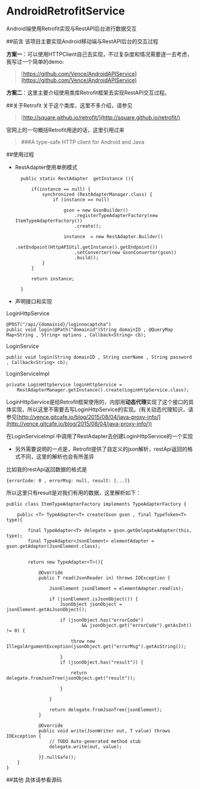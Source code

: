 # AndroidRetrofitService
Android端使用Retrofit实现与RestAPI后台进行数据交互

##前言
该项目主要实现Android移动端与RestAPI后台的交互过程

**方案一**：可以使用HTTPClient自己去实现，不过复杂度和情况需要逐一去考虑，我写过一个简单的demo:

> [https://github.com/Vence/AndroidAPIService](https://github.com/Vence/AndroidAPIService)

**方案二**：这里主要介绍使用类库Retrofit框架去实现RestAPI交互过程。

##关于Retrofit
关于这个类库，这里不多介绍，请参见
> [http://square.github.io/retrofit/](http://square.github.io/retrofit/)

官网上的一句概括Retrofit用途的话，这里引用过来
> ###A type-safe HTTP client for Android and Java

##使用过程

- RestAdapter使用单例模式

		public static RestAdapter  getInstance (){
		
			if(instance == null) {
				synchronized (RestAdapterManager.class) {
					if (instance == null)
						
						gson = new GsonBuilder()
							.registerTypeAdapterFactory(new ItemTypeAdapterFactory())
							.create();
						
						instance  = new RestAdapter.Builder()
							.setEndpoint(HttpAPIUtil.getInstance().getEndpoint())
							.setConverter(new GsonConverter(gson))
							.build();
				}
			}
			
			return instance;
			 
		}

- 声明接口和实现

LoginHttpService

	@POST("/api/{domainid}/loginnocaptcha")
	public void login(@Path("domainid")String domainID , @QueryMap Map<String , String> options , Callback<String> cb);

LoginService

	public void login(String domainID , String userName , String password , Callback<String> cb);
	
LoginServiceImpl

	private LoginHttpService loginHttpService = 
		RestAdapterManager.getInstance().create(LoginHttpService.class);

LoginHttpService是给Retrofit框架使用的，内部用**动态代理**实现了这个接口的具体实现，所以这里不需要去写LoginHttpService的实现。(有关动态代理知识，请参见[http://vence.gitcafe.io/blog/2015/08/04/java-proxy-info/](http://vence.gitcafe.io/blog/2015/08/04/java-proxy-info/))

在LoginServiceImpl 中调用了RestAdapter去创建LoginHttpService的一个实现


- 另外需要说明的一点是，Retrofit提供了自定义的json解析，restApi返回的格式不同，这里的解析也会有所差异

比如我的restApi返回数据的格式是

	{errorCode: 0 , errorMsg: null, result: [...]}

所以这里只有result是对我们有用的数据，这里解析如下：

	public class ItemTypeAdapterFactory implements TypeAdapterFactory {

		public <T> TypeAdapter<T> create(Gson gson , final TypeToken<T> type){
			
			final TypeAdapter<T> delegate = gson.getDelegateAdapter(this, type);
			final TypeAdapter<JsonElement> elementAdapter = gson.getAdapter(JsonElement.class);
			
			
			return new TypeAdapter<T>(){
	
				@Override
				public T read(JsonReader in) throws IOException {
					
					JsonElement jsonElement = elementAdapter.read(in);
					
					if (jsonElement.isJsonObject()) {
						JsonObject jsonObject = jsonElement.getAsJsonObject();
						
						if (jsonObject.has("errorCode")
								&& jsonObject.get("errorCode").getAsInt() != 0) {
						
							throw new IllegalArgumentException(jsonObject.get("errorMsg").getAsString());
					
						} 
						if (jsonObject.has("result")) {
							
							return delegate.fromJsonTree(jsonObject.get("result"));
							
						}
							
					}
					
					return delegate.fromJsonTree(jsonElement);
				}
	
				@Override
				public void write(JsonWriter out, T value) throws IOException {
					// TODO Auto-generated method stub
					delegate.write(out, value);
					
				}}.nullSafe();
		}
	}

##其他
具体请参看源码
